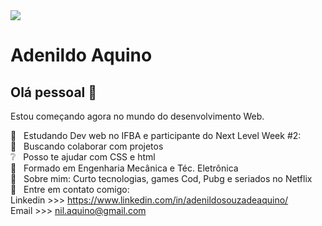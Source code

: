 <img width="auto" src="https://github.com/tgmarinho/tgmarinho/blob/master/banner.png">


# Adenildo Aquino

## Olá pessoal 👋
Estou começando agora no mundo do desenvolvimento Web.


 :rocket:  &nbsp; Estudando Dev web no IFBA e participante do Next Level Week #2:
 <br/> :star2: &nbsp; Buscando colaborar com projetos
 <br/> :grey_question: &nbsp; Posso te ajudar com CSS e html
 <br/> :scroll: &nbsp; Formado  em Engenharia Mecânica e Téc. Eletrônica
 <br/> 💬  &nbsp; Sobre mim: Curto tecnologias, games Cod, Pubg e seriados no Netflix
 <br/> :email: &nbsp; Entre em contato comigo:<br>
 Linkedin >>> https://www.linkedin.com/in/adenildosouzadeaquino/<br>
 Email >>> nil.aquino@gmail.com
